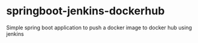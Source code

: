 # springboot-jenkins-dockerhub
Simple spring boot application to push a docker image to docker hub using  jenkins
